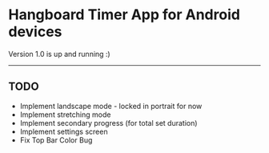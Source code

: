 # Hangboard Timer App for Android devices
Version 1.0 is up and running :)

---

## TODO
- Implement landscape mode - locked in portrait for now
- Implement stretching mode
- Implement secondary progress (for total set duration)
- Implement settings screen
- Fix Top Bar Color Bug

